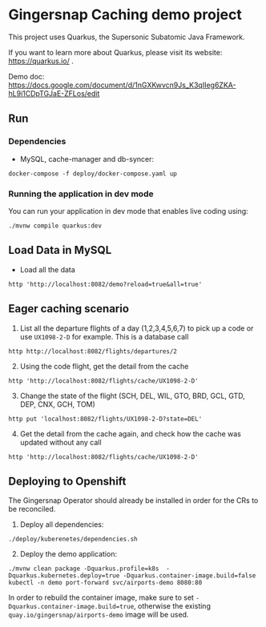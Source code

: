 # Gingersnap Caching demo project

This project uses Quarkus, the Supersonic Subatomic Java Framework.

If you want to learn more about Quarkus, please visit its website: https://quarkus.io/ .

Demo doc: https://docs.google.com/document/d/1nGXKwvcn9Js_K3qIIeg6ZKA-hL9i1CDpTGJaE-ZFLos/edit

## Run

### Dependencies
* MySQL, cache-manager and db-syncer:
```
docker-compose -f deploy/docker-compose.yaml up
```

### Running the application in dev mode

You can run your application in dev mode that enables live coding using:
```shell script
./mvnw compile quarkus:dev
```

## Load Data in MySQL

* Load all the data 
```shell
http 'http://localhost:8082/demo?reload=true&all=true'
```

## Eager caching scenario

1. List all the departure flights of a day (1,2,3,4,5,6,7) to pick up a code or use `UX1098-2-D` for example. This is a database call
```shell
http http://localhost:8082/flights/departures/2 
```

2. Using the code flight, get the detail from the cache 
```shell
http 'http://localhost:8082/flights/cache/UX1098-2-D' 
```

3. Change the state of the flight (SCH, DEL, WIL, GTO, BRD, GCL, GTD, DEP, CNX, GCH, TOM)
```shell
http put 'localhost:8082/flights/UX1098-2-D?state=DEL' 
```

4. Get the detail from the cache again, and check how the cache was updated without any call
```shell
http 'http://localhost:8082/flights/cache/UX1098-2-D' 
```

## Deploying to Openshift
The Gingersnap Operator should already be installed in order for the CRs to be reconciled.

1. Deploy all dependencies:
```
./deploy/kuberenetes/dependencies.sh
```
2. Deploy the demo application:
```
./mvnw clean package -Dquarkus.profile=k8s  -Dquarkus.kubernetes.deploy=true -Dquarkus.container-image.build=false
kubectl -n demo port-forward svc/airports-demo 8080:80
```

In order to rebuild the container image, make sure to set `-Dquarkus.container-image.build=true`, otherwise the
existing `quay.io/gingersnap/airports-demo` image will be used.
